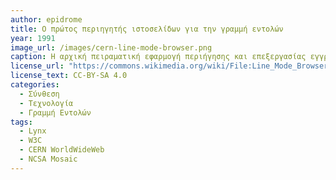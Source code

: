 ```yaml
---
author: epidrome
title: Ο πρώτος περιηγητής ιστοσελίδων για την γραμμή εντολών
year: 1991
image_url: /images/cern-line-mode-browser.png
caption: Η αρχική πειραματική εφαρμογή περιήγησης και επεξεργασίας εγγράφων στον παγκόσμιο ιστό είχε ήδη δημιουργηθεί για τους υπολογιστές NeXT, αλλά δεν μπορούσε να εκτελεστεί στα δημοφιλή επιτραπέζια συστήματα εκείνης της εποχής. Για αυτόν τον σκοπό αναπτύχθηκε μια απλούστερη εκδοχή για τον περιηγητή μόνο για την γραμμή εντολών, η οποία θεωρείται μια καθολική και διαχρονική διεπαφή με τον χρήστη. Επιπλέον, η εφαρμογή βασίζεται στην βιβλιοθήκη προγραμματισμού libwww, η οποία θα αποτελέσει σημείο αναφοράς για την δημιουργία πολλών μελλοντικών περιηγητών του παγκόσμιου ιστού, όπως ο NCSA Mosaic.
license_url: "https://commons.wikimedia.org/wiki/File:Line_Mode_Browser_Wikipedia.png"
license_text: CC-BY-SA 4.0
categories:
  - Σύνθεση
  - Τεχνολογία
  - Γραμμή Εντολών
tags:
  - Lynx 
  - W3C
  - CERN WorldWideWeb
  - NCSA Mosaic
---
```

